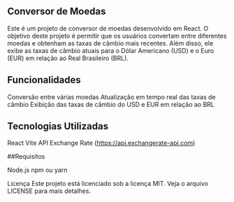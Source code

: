 ## Conversor de Moedas
Este é um projeto de conversor de moedas desenvolvido em React. O objetivo deste projeto é permitir que os usuários convertam entre diferentes moedas e obtenham as taxas de câmbio mais recentes. Além disso, ele exibe as taxas de câmbio atuais para o Dólar Americano (USD) e o Euro (EUR) em relação ao Real Brasileiro (BRL).

## Funcionalidades

Conversão entre várias moedas
Atualização em tempo real das taxas de câmbio
Exibição das taxas de câmbio do USD e EUR em relação ao BRL

## Tecnologias Utilizadas

React
Vite
API Exchange Rate (https://api.exchangerate-api.com)

##Requisitos

Node.js
npm ou yarn

Licença
Este projeto está licenciado sob a licença MIT. Veja o arquivo LICENSE para mais detalhes.
